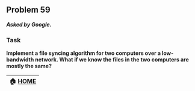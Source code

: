 ## Problem 59
***Asked by Google.***
### Task
**Implement a file syncing algorithm for two computers over a low-bandwidth network. What if we know the files in the two computers are mostly the same?**

|**:house: [HOME](https://github.com/theInvincible/Daily-Coding-Problem/)**|
|--------------------------------------------------------------------------|
